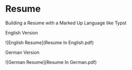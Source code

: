 # Resume
Building a Resume with a Marked Up Language like Typst

English Version

![English Resume](Resume In English.pdf)

German Version

![German Resume](Resume In German.pdf)
